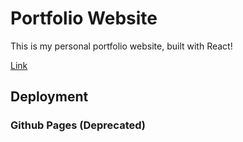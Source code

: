 # Portfolio Website

This is my personal portfolio website, built with React!

[Link](https://andrewbapham.github.io/)

## Deployment

### Github Pages (Deprecated)
